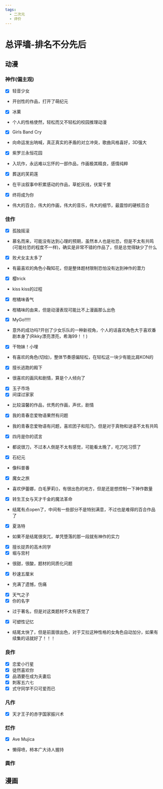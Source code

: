 ```yaml
---
tags:
  - 二次元
  - 评价  
---
```


# 总评墙-排名不分先后

## 动漫

### 神作(偏主观)

- [x] 轻音少女
+ 开创性的作品，打开了萌纪元
- [x] 冰菓
+ 个人的性格使然，轻松而又不轻松的校园推理动漫
- [x] Girls Band Cry
+ 向命运发出呐喊，真正真实的矛盾的对立冲突，歌曲风格喜好，3D强大
- [x] 紫罗兰永恒花园
+ 入坑作，永远难以忘怀的一部作品，作画极其精良，感情纯粹
- [x] 葬送的芙莉莲
+ 在平淡叙事中积累感动的作品，草蛇灰线，伏案千里
- [x] 终将成为你
+ 伟大的百合，伟大的作画，伟大的音乐，伟大的细节，最震惊的硬核百合




### 佳作

- [x] 孤独摇滚
+ 慕名而来，可能没有达到心理的预期，虽然本人也是社恐，但是不太有共鸣(可能社恐的程度不一样)，确实是非常不错的作品了，但是总觉得缺少了什么
- [x] 败犬女主太多了
+ 有最喜欢的角色小鞠知花，但是整体题材限制恐怕没有达到神作的潜力
- [x] 樱trick
+ kiss kiss的过程
- [x] 柑橘味香气
+ 柑橘味的由来，但是动漫表现可能比不上漫画那么出色
- [x] MyGo!!!!!
+ 意外的成功吗?开创了少女乐队的一种新视角，个人的话喜欢角色大于喜欢番剧本身了(Rikky漂亮漂亮，希海99！！)
- [x] 干物妹！小埋
+ 有喜欢的角色(切绘)，整体节奏感偏轻松，在轻松这一块少有能比肩KON的
- [x] 擅长逃跑的殿下
+ 很喜欢的画风和剧情，算是个人倾向了
- [x] 玉子市场
- [x] 间谍过家家
+ 比较温馨的作品，优秀的作画，声优，剧情
- [x] 我的青春恋爱物语果然有问题
+ 我的青春恋爱物语有问题，喜欢团子和阳乃，但是对于真物和谜语不太有共鸣
- [x] 四月是你的谎言
+ 都说很刀，不过本人倒是不太有感觉，可能看太晚了，吃刀吃习惯了
- [x] 石纪元
+ 像科普番
- [x] 魔女之旅
+ 喜欢伊蕾娜，白毛萝莉()，有很出色的地方，但是还是想控制一下神作数量
- [x] 转生王女与天才千金的魔法革命
+ 结尾有点open了，中间有一些部分不是特别满意，不过也是难得的百合作品了
- [x] 夏洛特
+ 如果不是结尾很突兀，单凭堕落的那一段就有神作的实力
- [x] 擅长捉弄的高木同学
- [x] 堀与宫村
+ 很甜，很酸，题材的同质化问题
- [x] 秒速五厘米
+ 充满了遗憾，伤痛
- [x] 天气之子
- [x] 你的名字
+ 过于著名，但是对这类题材不太有感觉了
- [x] 可塑性记忆
+ 结尾太快了，但是前面很出色，对于艾拉这种性格的女角色自动加分，如果有续集的话就好了！！！


### 良作

- [x] 恋爱小行星
- [x] 徒然喜欢你
- [x] 品酒要在成为夫妻后
- [x] 刺客五六七
- [x] 式守同学不只可爱而已

### 凡作

- [x] 天才王子的赤字国家振兴术

### 烂作

- [x] Ave Mujica
+ 懒得喷，柿本广大诗人握持


### 粪作



## 漫画